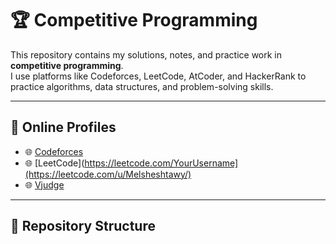 # 🏆 Competitive Programming

This repository contains my solutions, notes, and practice work in **competitive programming**.  
I use platforms like Codeforces, LeetCode, AtCoder, and HackerRank to practice algorithms, data structures, and problem-solving skills.  

---

## 📌 Online Profiles
- 🌐 [Codeforces](https://codeforces.com/profile/Elsheshtawy)
- 🌐 [LeetCode](https://leetcode.com/YourUsername](https://leetcode.com/u/Melsheshtawy/)
- 🌐 [Vjudge](https://vjudge.net/user/MElsheshtawy)
---

## 📂 Repository Structure
